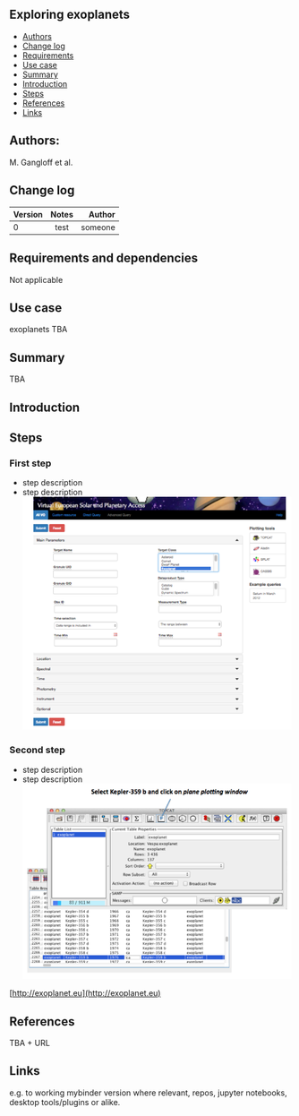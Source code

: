 ## Exploring exoplanets

* [Authors](./#authors)
* [Change log](https://github.com/aprossi/vespa-test-tutorial/blob/master/README.md#change-log)
* [Requirements](https://github.com/aprossi/vespa-test-tutorial/blob/master/README.md#requirements-and-dependencies)
* [Use case](https://github.com/aprossi/vespa-test-tutorial/blob/master/README.md#use-case)
* [Summary](https://github.com/aprossi/vespa-test-tutorial/blob/master/README.md#summary)
* [Introduction](https://github.com/aprossi/vespa-test-tutorial/blob/master/README.md#introduction)
* [Steps](https://github.com/aprossi/vespa-test-tutorial/blob/master/README.md#steps)
* [References](https://github.com/aprossi/vespa-test-tutorial/blob/master/README.md#references)
* [Links](https://github.com/aprossi/vespa-test-tutorial/blob/master/README.md#links)

## Authors: 

M. Gangloff et al.

## Change log

| Version       | Notes         | Author  |
| ------------- |:-------------:| -----:  |
| 0             | test          | someone |


## Requirements and dependencies
 Not applicable
 
## Use case
exoplanets TBA

## Summary
TBA

## Introduction

## Steps

### First step
* step description
* step description
![1](https://raw.githubusercontent.com/aprossi/vespa-test-tutorial/master/IMG/1.png)

### Second step
* step description
* step description
![7](https://raw.githubusercontent.com/aprossi/vespa-test-tutorial/master/IMG/7.png)

[http://exoplanet.eu](http://exoplanet.eu)


## References

TBA + URL


## Links
e.g. to working mybinder version where relevant, repos, jupyter notebooks, desktop tools/plugins or alike.
